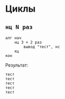 # Циклы

## `нц N раз`

```1c
алг нач
    нц 3 + 2 раз
        вывод "тест", нс
    кц
кон
```

Результат:

```
тест
тест
тест
тест
тест
```
